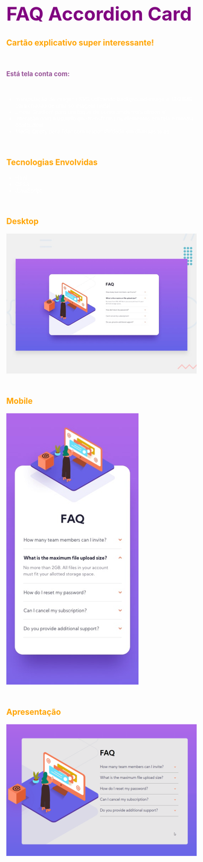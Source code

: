 # FAQ Accordion Card

## Cartão explicativo super interessante!

<br>

### Está tela conta com:

<br>

- manipulação de imagens SVG utilizando background-image e TAG IMG para criação de uma só imagem linda!
- Linear Gradient para um toque de cores ainda mais atraente!
- Interação com o usuário que transforma os elementos em tela e mostra conteúdos!
- Media Query para lidar com responsividade em diversas telas!

<br>

## Tecnologias Envolvidas
- Html
- CSS3
- JavaScript

<br>

## Desktop
<img src="./design/desktop-preview.jpg" alt="Design preview for the FAQ Accordion Card coding challenge - Desktop"></img>

<br>

## Mobile
<img id="mobile-design" src="./design/mobile-design.jpg" alt="Design preview for the FAQ Accordion Card coding challenge - Mobile"></img>

<br>

## Apresentação
<img src="./design/FAQ_Giff.gif" alt="Design preview for the FAQ Accordion Card coding challenge - Gif"></img>








<style>
    img {
        display: flex;
        width: 800px;
    }

    img#mobile-design {
        width: 350px;
    }

    h1 {
        align: center;
        color: Purple;
        font-size: 50px;
    }

    h2 {
        color: orange;
        margin-bottom: 20px;
    }

    h3 {
        color: #959;
        font-size: 17px;
    }

    ul {
        color: white;
    }

</style>



